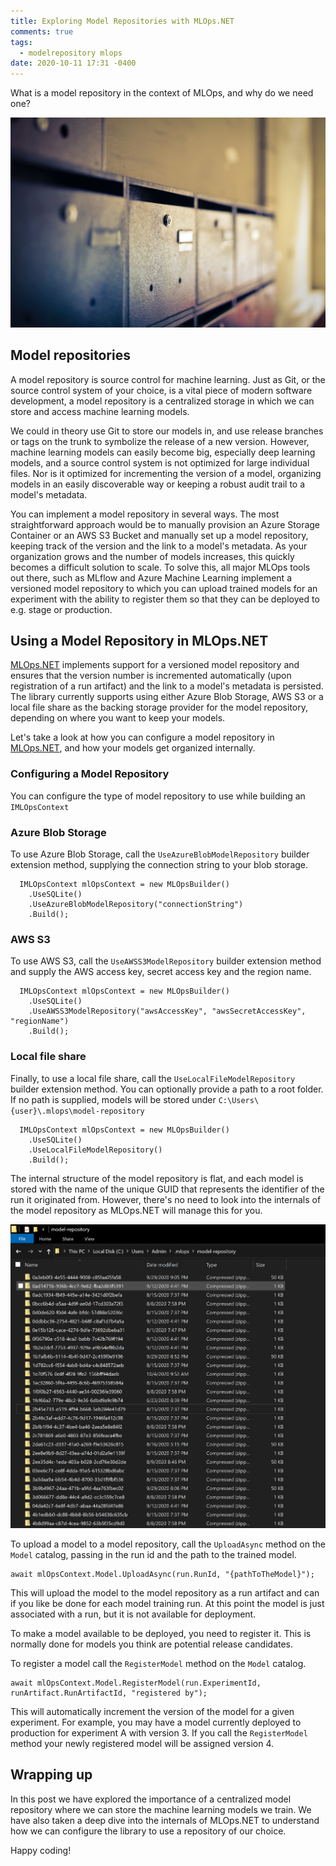 ```yaml
---
title: Exploring Model Repositories with MLOps.NET
comments: true
tags:
  - modelrepository mlops
date: 2020-10-11 17:31 -0400
---
```

What is a model repository in the context of MLOps, and why do we need one?

![](/images/post-images/storage.jpg)

## Model repositories

A model repository is source control for machine learning. Just as Git, or the source control system of your choice, is a vital piece of modern software development, a model repository is a centralized storage in which we can store and access machine learning models. 

We could in theory use Git to store our models in, and use release branches or tags on the trunk to symbolize the release of a new version. However, machine learning models can easily become big, especially deep learning models, and a source control system is not optimized for large individual files. Nor is it optimized for incrementing the version of a model, organizing models in an easily discoverable way or keeping a robust audit trail to a model's metadata. 

You can implement a model repository in several ways. The most straightforward approach would be to manually provision an Azure Storage Container or an AWS S3 Bucket and manually set up a model repository, keeping track of the version and the link to a model's metadata. As your organization grows and the number of models increases, this quickly becomes a difficult solution to scale. To solve this, all major MLOps tools out there, such as MLflow and Azure Machine Learning implement a versioned model repository to which you can upload  trained models for an experiment with the ability to register them so that they can be deployed to e.g. stage or production.

## Using a Model Repository in MLOps.NET

[MLOps.NET](https://github.com/aslotte/MLOps.NET) implements support for a versioned model repository and ensures that the version number is incremented automatically (upon registration of a run artifact) and the link to a model's metadata is persisted. The library currently supports using either Azure Blob Storage, AWS S3 or a local file share as the backing storage provider for the model repository, depending on where you want to keep your models.

Let's take a look at how you can configure a model repository in [MLOps.NET](https://github.com/aslotte/MLOps.NET), and how your models get organized internally.

### Configuring a Model Repository

You can configure the type of model repository to use while building an `IMLOpsContext`

### Azure Blob Storage

To use Azure Blob Storage, call the `UseAzureBlobModelRepository` builder extension method, supplying the connection string to your blob storage.

```
  IMLOpsContext mlOpsContext = new MLOpsBuilder()
    .UseSQLite()
    .UseAzureBlobModelRepository("connectionString")
    .Build();
```

### AWS S3

To use AWS S3, call the `UseAWSS3ModelRepository` builder extension method and supply the AWS access key, secret access key and the region name.

```
  IMLOpsContext mlOpsContext = new MLOpsBuilder()
    .UseSQLite()
    .UseAWSS3ModelRepository("awsAccessKey", "awsSecretAccessKey", "regionName")
    .Build();
```

### Local file share

Finally, to use a local file share, call the `UseLocalFileModelRepository` builder extension method. You can optionally provide a path to a root folder. If no path is supplied, models will be stored under `C:\Users\{user}\.mlops\model-repository`

```
  IMLOpsContext mlOpsContext = new MLOpsBuilder()
    .UseSQLite()
    .UseLocalFileModelRepository()
    .Build();
```

The internal structure of the model repository is flat, and each model is stored with the name of the unique GUID that represents the identifier of the run it originated from. However, there's no need to look into the internals of the model repository as MLOps.NET will manage this for you.

![](/images/post-images/model-repo.png)

To upload a model to a model repository, call the `UploadAsync` method on the `Model` catalog, passing in the run id and the path to the trained model. 

```
await mlOpsContext.Model.UploadAsync(run.RunId, "{pathToTheModel}");
```

This will upload the model to the model repository as a run artifact and can if you like be done for each model training run. At this point the model is just associated with a run, but it is not available for deployment.

To make a model available to be deployed, you need to register it. This is normally done for models you think are potential release candidates.

To register a model call the `RegisterModel` method on the `Model` catalog. 

```
await mlOpsContext.Model.RegisterModel(run.ExperimentId, runArtifact.RunArtifactId, "registered by");
```

This will automatically increment the version of the model for a given experiment. For example, you may have a model currently deployed to production for experiment A with version 3. If you call the `RegisterModel` method your newly registered model will be assigned version 4.

## Wrapping up

In this post we have explored the importance of a centralized model repository where we can store the machine learning models we train. We have also taken a deep dive into the internals of MLOps.NET to understand how we can configure the library to use a repository of our choice.


Happy coding!